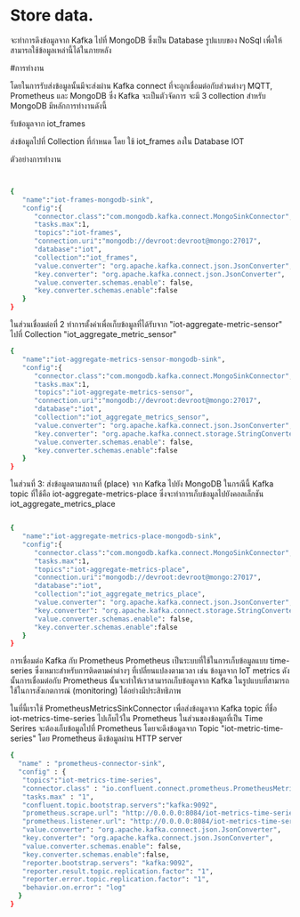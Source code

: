 # Store data.
จะทำการดึงข้อมูลจาก Kafka ไปที่ MongoDB ซึ่งเป็น Database รูปแบบของ NoSql เพื่อให้สามารถใช้ข้อมูลเหล่านี้ได้ในภายหลัง

#การทำงาน

โดยในการรับส่งข้อมูลนั้นมีจะส่งผ่าน Kafka connect ที่จะถูกเชื่อมต่อกับส่วนต่างๆ MQTT, Prometheus และ MongoDB ซึ่ง Kafka จะเป็นตัวจัดการ จะมี 3 collection สำหรับ MongoDB มีหลักการทำงานดังนี้

รับข้อมูลจาก iot_frames

ส่งข้อมูลไปที่ Collection ที่กำหนด โดย ใช้ iot_frames ลงใน Database IOT

ตัวอย่างการทำงาน

```bash


{
   "name":"iot-frames-mongodb-sink",
   "config":{
      "connector.class":"com.mongodb.kafka.connect.MongoSinkConnector",
      "tasks.max":1,
      "topics":"iot-frames",
      "connection.uri":"mongodb://devroot:devroot@mongo:27017",
      "database":"iot",
      "collection":"iot_frames",
      "value.converter": "org.apache.kafka.connect.json.JsonConverter",
      "key.converter": "org.apache.kafka.connect.json.JsonConverter",
      "value.converter.schemas.enable": false,
      "key.converter.schemas.enable":false
   }
}
```
ในส่วนเชื่อมต่อที่ 2 ทำการตั้งค่าเพื่อเก็บข้อมูลที่ได้รับจาก "iot-aggregate-metric-sensor" ไปที่ Collection "iot_aggregate_metric_sensor"

```bash
{
   "name":"iot-aggregate-metrics-sensor-mongodb-sink",
   "config":{
      "connector.class":"com.mongodb.kafka.connect.MongoSinkConnector",
      "tasks.max":1,
      "topics":"iot-aggregate-metrics-sensor",
      "connection.uri":"mongodb://devroot:devroot@mongo:27017",
      "database":"iot",
      "collection":"iot_aggregate_metrics_sensor",
      "value.converter": "org.apache.kafka.connect.json.JsonConverter",
      "key.converter": "org.apache.kafka.connect.storage.StringConverter",
      "value.converter.schemas.enable": false,
      "key.converter.schemas.enable":false
   }
}
```

ในส่วนที่ 3: ส่งข้อมูลตามสถานที่ (place) จาก Kafka ไปยัง MongoDB
ในกรณีนี้ Kafka topic ที่ใช้คือ iot-aggregate-metrics-place ซึ่งจะทำการเก็บข้อมูลไปยังคอลเล็กชัน iot_aggregate_metrics_place


```bash

{
   "name":"iot-aggregate-metrics-place-mongodb-sink",
   "config":{
      "connector.class":"com.mongodb.kafka.connect.MongoSinkConnector",
      "tasks.max":1,
      "topics":"iot-aggregate-metrics-place",
      "connection.uri":"mongodb://devroot:devroot@mongo:27017",
      "database":"iot",
      "collection":"iot_aggregate_metrics_place",
      "value.converter": "org.apache.kafka.connect.json.JsonConverter",
      "key.converter": "org.apache.kafka.connect.storage.StringConverter",
      "value.converter.schemas.enable": false,
      "key.converter.schemas.enable":false
   }
}
```

การเชื่อมต่อ Kafka กับ Prometheus
Prometheus เป็นระบบที่ใช้ในการเก็บข้อมูลแบบ time-series ซึ่งเหมาะสำหรับการติดตามค่าต่างๆ ที่เปลี่ยนแปลงตามเวลา เช่น ข้อมูลจาก IoT metrics ดังนั้นการเชื่อมต่อกับ Prometheus นั้นจะทำให้เราสามารถเก็บข้อมูลจาก Kafka ในรูปแบบที่สามารถใช้ในการสังเกตการณ์ (monitoring) ได้อย่างมีประสิทธิภาพ

ในที่นี้เราใช้ PrometheusMetricsSinkConnector เพื่อส่งข้อมูลจาก Kafka topic ที่ชื่อ iot-metrics-time-series ไปเก็บไว้ใน Prometheus
ในส่วนของข้อมูลที่เป็น Time Serires จะต้องเก็บข้อมูลไปที่ Prometheus โดยจะดึงข้อมูลจาก Topic "iot-metric-time-series" โดย Prometheus ดึงข้อมูลผ่าน HTTP server



```bash
{
  "name" : "prometheus-connector-sink",
  "config" : {
   "topics":"iot-metrics-time-series",
   "connector.class" : "io.confluent.connect.prometheus.PrometheusMetricsSinkConnector",
   "tasks.max" : "1",
   "confluent.topic.bootstrap.servers":"kafka:9092",
   "prometheus.scrape.url": "http://0.0.0.0:8084/iot-metrics-time-series",
   "prometheus.listener.url": "http://0.0.0.0:8084/iot-metrics-time-series",
   "value.converter": "org.apache.kafka.connect.json.JsonConverter",
   "key.converter": "org.apache.kafka.connect.json.JsonConverter",
   "value.converter.schemas.enable": false,
   "key.converter.schemas.enable":false,
   "reporter.bootstrap.servers": "kafka:9092",
   "reporter.result.topic.replication.factor": "1",
   "reporter.error.topic.replication.factor": "1",
   "behavior.on.error": "log"
  }
}
```
